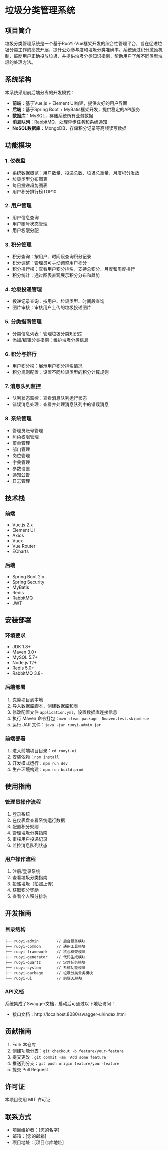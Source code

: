 # 垃圾分类管理系统

## 项目简介

垃圾分类管理系统是一个基于RuoYi-Vue框架开发的综合性管理平台，旨在促进垃圾分类工作的高效开展，提升公众参与度和垃圾分类准确率。系统通过积分激励机制，鼓励用户正确投放垃圾，并提供垃圾分类知识指南，帮助用户了解不同类型垃圾的处理方法。

## 系统架构

本系统采用前后端分离的开发模式：

- **前端**：基于Vue.js + Element UI构建，提供友好的用户界面
- **后端**：基于Spring Boot + MyBatis框架开发，提供稳定的API服务
- **数据库**：MySQL，存储系统所有业务数据
- **消息队列**：RabbitMQ，处理异步任务和系统通知
- **NoSQL数据库**：MongoDB，存储积分记录等高频读写数据

## 功能模块

### 1. 仪表盘

- 系统数据概览：用户数量、投递总数、垃圾总重量、月度积分发放
- 垃圾类型分布图表
- 每日投递趋势图表
- 用户积分排行榜TOP10

### 2. 用户管理

- 用户信息查询
- 用户账号状态管理
- 用户权限分配

### 3. 积分管理

- 积分查询：按用户、时间段查询积分记录
- 积分调整：管理员可手动调整用户积分
- 积分排行榜：查看用户积分排名，支持总积分、月度和周度排行
- 积分统计：通过图表直观展示积分分布和趋势

### 4. 垃圾投递管理

- 投递记录查询：按用户、垃圾类型、时间段查询
- 图片审核：审核用户上传的垃圾投递图片

### 5. 分类指南管理

- 分类信息列表：管理垃圾分类知识库
- 添加/编辑分类指南：维护垃圾分类信息

### 6. 积分与排行

- 用户积分榜：展示用户积分排名情况
- 积分规则配置：设置不同垃圾类型的积分计算规则

### 7. 消息队列监控

- 队列状态监控：查看消息队列运行状态
- 错误消息处理：查看并处理消息队列中的错误消息

### 8. 系统管理

- 管理员账号管理
- 角色权限管理
- 菜单管理
- 部门管理
- 岗位管理
- 字典管理
- 参数设置
- 通知公告
- 日志管理

## 技术栈

### 前端

- Vue.js 2.x
- Element UI
- Axios
- Vuex
- Vue Router
- ECharts

### 后端

- Spring Boot 2.x
- Spring Security
- MyBatis
- Redis
- RabbitMQ
- JWT

## 安装部署

### 环境要求

- JDK 1.8+
- Maven 3.0+
- MySQL 5.7+
- Node.js 12+
- Redis 5.0+
- RabbitMQ 3.8+

### 后端部署

1. 克隆项目到本地
2. 导入数据库脚本，创建数据库和表
3. 修改配置文件 `application.yml`，设置数据库连接信息
4. 执行 Maven 命令打包：`mvn clean package -Dmaven.test.skip=true`
5. 运行 JAR 文件：`java -jar ruoyi-admin.jar`

### 前端部署

1. 进入前端项目目录：`cd ruoyi-ui`
2. 安装依赖：`npm install`
3. 开发模式运行：`npm run dev`
4. 生产环境构建：`npm run build:prod`

## 使用指南

### 管理员操作流程

1. 登录系统
2. 在仪表盘查看系统运行数据
3. 配置积分规则
4. 管理垃圾分类指南
5. 审核用户投递记录
6. 监控消息队列状态

### 用户操作流程

1. 注册/登录系统
2. 查看垃圾分类指南
3. 投递垃圾（拍照上传）
4. 获取积分奖励
5. 查看个人积分排名

## 开发指南

### 目录结构

```
├── ruoyi-admin        // 后台服务模块
├── ruoyi-common       // 通用工具模块
├── ruoyi-framework    // 核心框架模块
├── ruoyi-generator    // 代码生成模块
├── ruoyi-quartz       // 定时任务模块
├── ruoyi-system       // 系统功能模块
├── ruoyi-garbage      // 垃圾分类业务模块
└── ruoyi-ui           // 前端UI模块
```

### API文档

系统集成了Swagger文档，启动后可通过以下地址访问：
- 接口文档：http://localhost:8080/swagger-ui/index.html

## 贡献指南

1. Fork 本仓库
2. 创建功能分支：`git checkout -b feature/your-feature`
3. 提交更改：`git commit -am 'Add some feature'`
4. 推送到分支：`git push origin feature/your-feature`
5. 提交 Pull Request

## 许可证

本项目使用 MIT 许可证

## 联系方式

- 项目维护者：[您的名字]
- 邮箱：[您的邮箱]
- 项目地址：[项目仓库地址]

